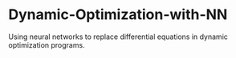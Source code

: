 # Dynamic-Optimization-with-NN
Using neural networks to replace differential equations in dynamic optimization programs.
